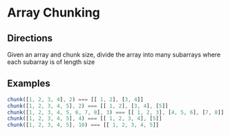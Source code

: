 # Array Chunking

## Directions

Given an array and chunk size, divide the array into many subarrays where each subarray is of length size

## Examples

```javascript
chunk([1, 2, 3, 4], 2) === [[ 1, 2], [3, 4]]
chunk([1, 2, 3, 4, 5], 2) === [[ 1, 2], [3, 4], [5]]
chunk([1, 2, 3, 4, 5, 6, 7, 8], 3) === [[ 1, 2, 3], [4, 5, 6], [7, 8]]
chunk([1, 2, 3, 4, 5], 4) === [[ 1, 2, 3, 4], [5]]
chunk([1, 2, 3, 4, 5], 10) === [[ 1, 2, 3, 4, 5]]
```
